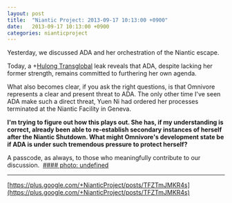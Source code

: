 ```yaml
---
layout: post
title:  "Niantic Project: 2013-09-17 10:13:00 +0900"
date:   2013-09-17 10:13:00 +0900
categories: nianticproject
---
```

Yesterday, we discussed ADA and her orchestration of the Niantic escape.

Today, a +[Hulong Transglobal](https://plus.google.com/107849663787965375687 "") leak reveals that ADA, despite lacking her former strength, remains committed to furthering her own agenda.

What also becomes clear, if you ask the right questions, is that Omnivore represents a clear and present threat to ADA. The only other time I've seen ADA make such a direct threat, Yuen Ni had ordered her processes terminated at the Niantic Facility in Geneva.

**I'm trying to figure out how this plays out. She has, if my understanding is correct, already been able to re-establish secondary instances of herself after the Niantic Shutdown. What might Omnivore's development state be if ADA is under such tremendous pressure to protect herself?**

A passcode, as always, to those who meaningfully contribute to our discussion. 
[#### photo: undefined](https://lh4.googleusercontent.com/-GD4ZQMP53_k/Ujesi3Mg4YI/AAAAAAAANes/rN_dLwstq18/TheHunt.png "")
- - -
[https://plus.google.com/+NianticProject/posts/TFZTmJMKR4s](https://plus.google.com/+NianticProject/posts/TFZTmJMKR4s)
